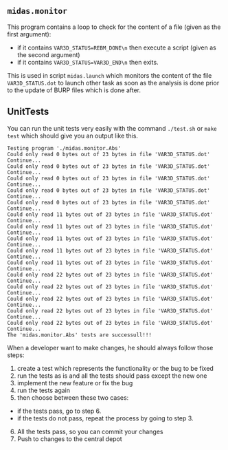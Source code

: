 ## `midas.monitor`

This program contains a loop to check for the content of a file (given as the first argument):
 * if it contains `VAR3D_STATUS=REBM_DONE\n` then execute a script (given as the second argument)
 * if it contains `VAR3D_STATUS=VAR3D_END\n` then exits.

This is used in script `midas.launch` which monitors the content of
the file `VAR3D_STATUS.dot` to launch other task as soon as the
analysis is done prior to the update of BURP files which is done
after.

## UnitTests

You can run the unit tests very easily with the command `./test.sh` or `make test` which should give you an output like this.
```
Testing program './midas.monitor.Abs'
Could only read 0 bytes out of 23 bytes in file 'VAR3D_STATUS.dot'
Continue...
Could only read 0 bytes out of 23 bytes in file 'VAR3D_STATUS.dot'
Continue...
Could only read 0 bytes out of 23 bytes in file 'VAR3D_STATUS.dot'
Continue...
Could only read 0 bytes out of 23 bytes in file 'VAR3D_STATUS.dot'
Continue...
Could only read 0 bytes out of 23 bytes in file 'VAR3D_STATUS.dot'
Continue...
Could only read 11 bytes out of 23 bytes in file 'VAR3D_STATUS.dot'
Continue...
Could only read 11 bytes out of 23 bytes in file 'VAR3D_STATUS.dot'
Continue...
Could only read 11 bytes out of 23 bytes in file 'VAR3D_STATUS.dot'
Continue...
Could only read 11 bytes out of 23 bytes in file 'VAR3D_STATUS.dot'
Continue...
Could only read 11 bytes out of 23 bytes in file 'VAR3D_STATUS.dot'
Continue...
Could only read 22 bytes out of 23 bytes in file 'VAR3D_STATUS.dot'
Continue...
Could only read 22 bytes out of 23 bytes in file 'VAR3D_STATUS.dot'
Continue...
Could only read 22 bytes out of 23 bytes in file 'VAR3D_STATUS.dot'
Continue...
Could only read 22 bytes out of 23 bytes in file 'VAR3D_STATUS.dot'
Continue...
Could only read 22 bytes out of 23 bytes in file 'VAR3D_STATUS.dot'
Continue...
The 'midas.monitor.Abs' tests are successull!!!
```

When a developer want to make changes, he should always follow those steps:
 1. create a test which represents the functionality or the bug to be fixed
 2. run the tests as is and all the tests should pass except the new one
 3. implement the new feature or fix the bug
 4. run the tests again
 5. then choose between these two cases:
   * if the tests pass, go to step 6.
   * if the tests do not pass, repeat the process by going to step 3.
 6. All the tests pass, so you can commit your changes
 7. Push to changes to the central depot
